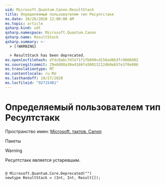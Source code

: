 ```yaml
---
uid: Microsoft.Quantum.Canon.ResultStack
title: Определяемый пользователем тип Ресултстакк
ms.date: 10/26/2020 12:00:00 AM
ms.topic: article
qsharp.kind: udt
qsharp.namespace: Microsoft.Quantum.Canon
qsharp.name: ResultStack
qsharp.summary: >-
  > [!WARNING]

  > ResultStack has been deprecated.
ms.openlocfilehash: dfdc8abc7d7e71f1fb949cd156ad6b3fc9800402
ms.sourcegitcommit: 29e0d88a30e4166fa580132124b0eb57e1f0e986
ms.translationtype: MT
ms.contentlocale: ru-RU
ms.lasthandoff: 10/27/2020
ms.locfileid: "92715481"
---
```

# <a name="resultstack-user-defined-type"></a>Определяемый пользователем тип Ресултстакк

Пространство имен: [Microsoft. тактов. Canon](xref:Microsoft.Quantum.Canon)

Пакеты [](https://nuget.org/packages/)


> [!WARNING]
> Ресултстакк является устаревшим.



```qsharp

@ Microsoft.Quantum.Core.Deprecated("")
newtype ResultStack = (Int, Int, Result[]);
```

